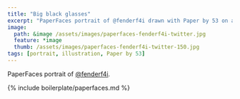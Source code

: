 ```yaml
---
title: "Big black glasses"
excerpt: "PaperFaces portrait of @fenderf4i drawn with Paper by 53 on an iPad."
image: 
  path: &image /assets/images/paperfaces-fenderf4i-twitter.jpg 
  feature: *image
  thumb: /assets/images/paperfaces-fenderf4i-twitter-150.jpg
tags: [portrait, illustration, Paper by 53]
---
```


PaperFaces portrait of [@fenderf4i](http://twitter.com/fenderf4i).

{% include boilerplate/paperfaces.md %}
